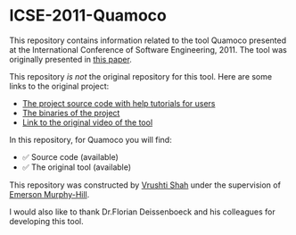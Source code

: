 # ICSE-2011-Quamoco

This repository contains information related to the tool Quamoco presented at the International Conference of Software Engineering, 2011. The tool was originally presented in [this paper](http://dl.acm.org/citation.cfm?doid=1985793.1985977).
 
This repository _is not_ the original repository for this tool. Here are some links to the original project:
* [The project source code with help tutorials for users](https://github.com/wagnerst/quamoco)
* [The binaries of the project](http://www.quamoco.de/tools/)
* [Link to the original video of the tool](http://www.youtube.com/watch?v=D9sKbctf0Cw&hd=1)

In this repository, for Quamoco you will find:
 * :white_check_mark: Source code (available)
 * :white_check_mark: The original tool (available)
 
This repository was constructed by [Vrushti Shah](https://github.com/vrushti1991) under the supervision of [Emerson Murphy-Hill](https://github.com/CaptainEmerson).  

I would also like to thank Dr.Florian Deissenboeck and his colleagues for developing this tool.
